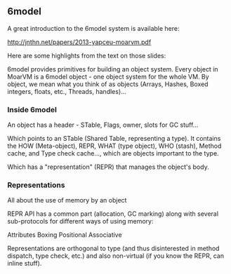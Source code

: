 ## 6model

A great introduction to the 6model system is available here:

http://jnthn.net/papers/2013-yapceu-moarvm.pdf

Here are some highlights from the text on those slides:

6model provides primitives for building an object system.  Every object in
MoarVM is a 6model object - one object system for the whole VM.  By object,
we mean what you think of as objects (Arrays, Hashes, Boxed integers, floats,
etc., Threads, handles)...

### Inside 6model

An object has a header - STable, Flags, owner, slots for GC stuff...

Which points to an STable (Shared Table, representing a type).  It contains the
HOW (Meta-object), REPR, WHAT (type object), WHO (stash), Method cache, and
Type check cache..., which are objects important to the type.

Which has a "representation" (REPR) that manages the object's body.

### Representations

All about the use of memory by an object

REPR API has a common part (allocation, GC marking) along with several
sub-protocols for different ways of using memory:

Attributes Boxing Positional Associative

Representations are orthogonal to type (and thus disinterested in method
dispatch, type check, etc.) and also non-virtual (if you know the REPR, can
inline stuff).
